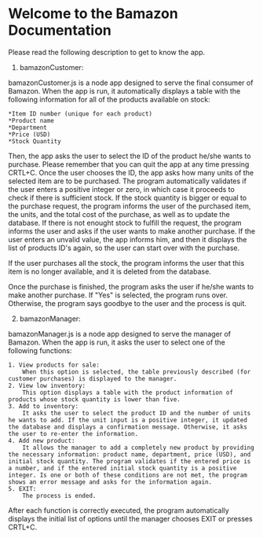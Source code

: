 # Welcome to the Bamazon Documentation

Please read the following description to get to know the app.

1. bamazonCustomer:

bamazonCustomer.js is a node app designed to serve the final consumer of Bamazon. When the app is run, it automatically displays a table with the following information for all of the products available on stock:

    *Item ID number (unique for each product)
    *Product name
    *Department
    *Price (USD)
    *Stock Quantity

Then, the app asks the user to select the ID of the product he/she wants to purchase. Please remember that you can quit the app at any time pressing CRTL+C. Once the user chooses the ID, the app asks how many units of the selected item are to be purchased. The program automatically validates if the user enters a positive integer or zero, in which case it proceeds to check if there is sufficient stock. If the stock quantity is bigger or equal to the purchase request, the program informs the user of the purchased item, the units, and the total cost of the purchase, as well as to update the database. If there is not enought stock to fulfill the request, the program informs the user and asks if the user wants to make another purchase. If the user enters an unvalid value, the app informs him, and then it displays the list of products ID's again, so the user can start over with the purchase.

If the user purchases all the stock, the program informs the user that this item is no longer available, and it is deleted from the database.

Once the purchase is finished, the program asks the user if he/she wants to make another purchase. If "Yes" is selected, the program runs over. Otherwise, the program says goodbye to the user and the process is quit.

2. bamazonManager:

bamazonManager.js is a node app designed to serve the manager of Bamazon. When the app is run, it asks the user to select one of the following functions:

    1. View products for sale:
        When this option is selected, the table previously described (for customer purchases) is displayed to the manager. 
    2. View low inventory:
        This option displays a table with the product information of products whose stock quantity is lower than five.
    3. Add to inventory:
        It asks the user to select the product ID and the number of units he wants to add. If the unit input is a positive integer, it updated the database and displays a confirmation message. Otherwise, it asks the user to re-enter the information. 
    4. Add new product:
        It allows the manager to add a completely new product by providing the necessary information: product name, department, price (USD), and initial stock quantity. The program validates if the entered price is a number, and if the entered initial stock quantity is a positive integer. Is one or both of these conditions are not met, the program shows an error message and asks for the information again.
    5. EXIT:
        The process is ended.

After each function is correctly executed, the program automatically displays the initial list of options until the manager chooses EXIT or presses CRTL+C.

